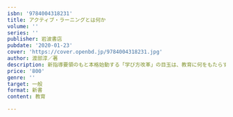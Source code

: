 ```yaml
---
isbn: '9784004318231'
title: アクティブ・ラーニングとは何か
volume: ''
series: ''
publisher: 岩波書店
pubdate: '2020-01-23'
cover: 'https://cover.openbd.jp/9784004318231.jpg'
author: 渡部淳／著
description: 新指導要領のもと本格始動する「学び方改革」の目玉は、教育に何をもたらすか。第一人者が実践的に解説。
price: '800'
genre: ''
target: 一般
format: 新書
content: 教育

---
```

